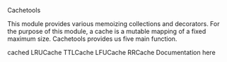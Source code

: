 Cachetools

This module provides various memoizing collections and decorators. For the purpose of this module, a cache is a mutable mapping of a fixed maximum size. Cachetools provides us five main function.

cached
LRUCache
TTLCache
LFUCache
RRCache
Documentation here
